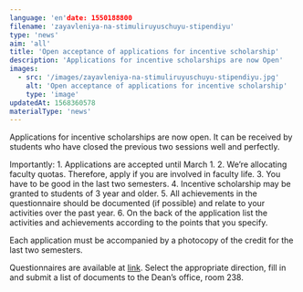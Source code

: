 ```yaml
---
language: 'en'date: 1550188800
filename: 'zayavleniya-na-stimuliruyuschuyu-stipendiyu'
type: 'news'
aim: 'all'
title: 'Open acceptance of applications for incentive scholarship'
description: 'Applications for incentive scholarships are now Open'
images:
  - src: '/images/zayavleniya-na-stimuliruyuschuyu-stipendiyu.jpg'
    alt: 'Open acceptance of applications for incentive scholarship'
    type: 'image'
updatedAt: 1568360578
materialType: 'news'
---
```

Applications for incentive scholarships are now open. It can be received by students who have closed the previous two sessions well and perfectly.

Importantly: 1. Applications are accepted until March 1. 2. We’re allocating faculty quotas. Therefore, apply if you are involved in faculty life. 3. You have to be good in the last two semesters. 4. Incentive scholarship may be granted to students of 3 year and older. 5. All achievements in the questionnaire should be documented (if possible) and relate to your activities over the past year. 6. On the back of the application list the activities and achievements according to the points that you specify.

Each application must be accompanied by a photocopy of the credit for the last two semesters.

Questionnaires are available at [link](https://vk.com/doc24974484_492320611?hash=c317d4f3d162b34617&dl=5e0e926e99af5c0c0b). Select the appropriate direction, fill in and submit a list of documents to the Dean’s office, room 238.
